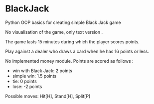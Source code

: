 # BlackJack
Python OOP basics for creating simple Black Jack game


No visualisation of the game, only text version .

The game lasts 15 minutes during which the player scores points.

Play against a dealer who draws a card when he has 16 points or less.

No implemented money module. Points are scored as follows :
- win with Black Jack:  2 points
- simple win:  1.5 points
- tie:  0 points
- lose:  -2 points

Possible moves: Hit[H], Stand[H], Split[P]
